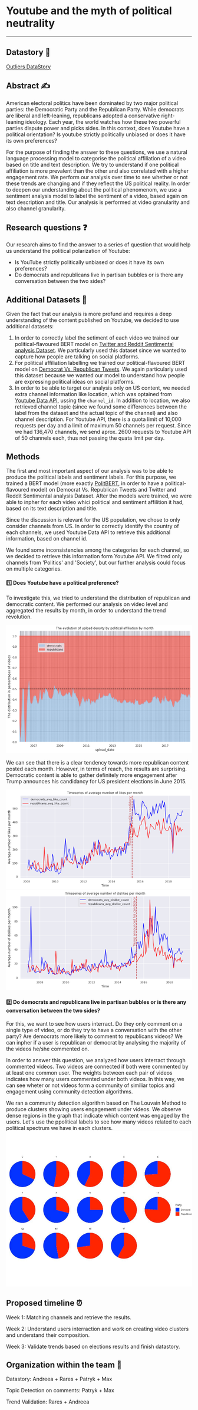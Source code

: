 # Youtube and the myth of political neutrality
---
## Datastory :book:
<a href="https://outliersprojects.github.io/" title="Learn Markdown">Outliers DataStory</a>

## Abstract :writing_hand:
American electoral politics have been dominated by two major political parties: the Democratic Party and the Republican Party. While democrats are liberal and left-leaning, republicans adopted a conservative right-leaning ideology. Each year, the world watches how these two powerful parties dispute power and picks sides. In this context, does Youtube have a political orientation? Is youtube strictly politically unbiased or does it have its own preferences?

For the purpose of finding the answer to these questions, we use a natural language processing model to categorise the political affiliation of a video based on title and text description. We try to understand if one political affiliation is more prevalent than the other and also correlated with a higher engagement rate. We perform our analysis over time to see whether or not these trends are changing and if they reflect the US political reality. In order to  deepen our understanding about the political phenomenom, we use a sentiment analysis model to label the sentiment of a video, based again on text description and title. Our analysis is performed at video granularity and also channel granularity. 

## Research questions :question:
Our research aims to find the answer to a series of question that would help us understand the political polarization of Youtube:
* Is YouTube strictly politically unbiased or does it have its own preferences?
* Do democrats and republicans live in partisan bubbles or is there any conversation between the two sides?

## Additional Datasets :mechanical_arm:
Given the fact that our analysis is more profund and requires a deep understanding of the content published on Youtube, we decided to use additional datasets:
1. In order to correctly label the setiment of each video we trained our political-flavoured BERT model on [Twitter and Reddit Sentimental analysis Dataset](https://www.kaggle.com/datasets/cosmos98/twitter-and-reddit-sentimental-analysis-dataset ). We particularly used this dataset since we wanted to capture how people are talking on social platforms.
2. For political affiliation labelling we trained our political-flavoured BERT model on [Democrat Vs. Republican Tweets](https://www.kaggle.com/datasets/kapastor/democratvsrepublicantweets). We again particularly used this dataset because we wanted our model to understand how people are expressing political ideas on social platforms.
3. In order to be able to target our analysis only on US content, we needed extra channel information like location, which was optained from [Youtube Data API](https://developers.google.com/youtube/v3), ussing the `channel_id`. In addition to location, we also retrieved channel topic (since we found some differences between the label from the dataset and the actual topic of the channel) and also channel description. For Youtube API, there is a quota limit of 10,000 requests per day and a limit of maximum 50 channels per request. Since we had 136,470 channels, we send aprox. 2600 requests to Youtube API of 50 channels each, thus not passing the quata limit per day. 

## Methods

The first and most important aspect of our analysis was to be able to produce the political labels and sentiment labels. For this purpose, we trained a BERT model (more exactly [PolitBERT](https://huggingface.co/maurice/PolitBERT), in order to have a political-flavoured model) on Democrat Vs. Republican Tweets and Twitter and Reddit Sentimental analysis Dataset. After the models were trained, we were able to inpher for each video whici political and sentiment affilition it had, based on its text description and title. 

Since the discussion is relevant for the US population, we chose to only consider channels from US. In order to correctly identify the country of each channels, we used Youtube Data API to retrieve this additional information, based on channel id.

We found some inconsistencies among the categories for each channel, so we decided to retrieve this information form Youtube API. We filtred only channels from 'Politics' and 'Society', but our further analysis could focus on multiple categories.

#### :one: Does Youtube have a political preference?
To investigate this, we tried to understand the distribution of republican and democratic content. We performed our analysis on video level and aggregated the results by month, in order to understand the trend revolution. 

![alt text](https://github.com/epfl-ada/ada-2022-project-outliers/blob/main/img/evolution_upload_density.png "Logo Title Text 1")

We can see that there is a clear tendency towards more republican content posted each month. However, in terms of reach, the results are surprising. Democratic content is able to gather definitely more engagement after Trump announces his candidancy for US president elections in June 2015.

![alt text](https://github.com/epfl-ada/ada-2022-project-outliers/blob/main/img/timeseries_likes.png "Logo Title Text 1")
![alt text](https://github.com/epfl-ada/ada-2022-project-outliers/blob/main/img/timeseries_dislikes.png "Logo Title Text 1")

#### :two: Do democrats and republicans live in partisan bubbles or is there any conversation between the two sides?

For this, we want to see how users interract. Do they only comment on a single type of video, or do they try to have a conversation with the other party? Are democrats more likely to comment to republicans videos? We can inpher if a user is republican or democrat by analysing the majority of the videos he/she commented on. 

In order to answer this question, we analyzed how users interract through commented videos. Two videos are connected if both were commented by at least one common user. The weights between each pair of videos indicates how many users commented under both videos. In this way, we can see wheter or not videos form a community of similiar topics and engagement using community detection algorithms.

We ran a community detection algorithm based on The Louvain Method to produce clusters showing users engagement under videos. We observe dense regions in the graph that indicate which content was engaged by the users. Let's use the ppolitical labels to see how many videos related to each political spectrum we have in each clusters.
![alt text](https://github.com/epfl-ada/ada-2022-project-outliers/blob/main/img/piechart_clusters_spectrum.jpeg "Logo Title Text 1")
## Proposed timeline ⏰
Week 1: Matching channels and retrieve the results.

Week 2: Understand users interraction and work on creating video clusters and understand their composition.

Week 3: Validate trends based on elections results and finish datastory.

## Organization within the team 👥
Datastory: Andreea + Rares + Patryk + Max

Topic Detection on comments: Patryk + Max

Trend Validation: Rares + Andreea

